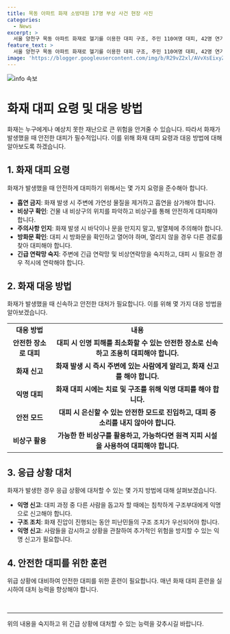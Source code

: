 ```yaml
---
title: 목동 아파트 화재 소방대원 17명 부상 사건 현장 사진
categories:
  - News
excerpt: >
  서울 양천구 목동 아파트 화재로 헬기를 이용한 대피 구조, 주민 110여명 대피, 42명 연기 마심, 추가 폭발로 소방대원 17명 다쳐
feature_text: >
  서울 양천구 목동 아파트 화재로 헬기를 이용한 대피 구조, 주민 110여명 대피, 42명 연기 마심, 추가 폭발로 소방대원 17명 다쳐
image: 'https://blogger.googleusercontent.com/img/b/R29vZ2xl/AVvXsEixyZcFfHzMRdzZMjFBmAUKJYCLCGyLL1o632UiGVXcaFdKo_bkvkuCioo0uUKlGfBVcT3P84aROyZIXSBEx3Aw5nCQ3pTgDom1WDC4m8eifvWiAmWEEVb4x6G_l8C0QH225ldMjyaFvpxGEBGNO37VmDTDMHGhJPq73UglMfDca1-0aw/s1600/blogspot.png'
---
```


<p><img src="https://blogger.googleusercontent.com/img/b/R29vZ2xl/AVvXsEixyZcFfHzMRdzZMjFBmAUKJYCLCGyLL1o632UiGVXcaFdKo_bkvkuCioo0uUKlGfBVcT3P84aROyZIXSBEx3Aw5nCQ3pTgDom1WDC4m8eifvWiAmWEEVb4x6G_l8C0QH225ldMjyaFvpxGEBGNO37VmDTDMHGhJPq73UglMfDca1-0aw/s1600/blogspot.png" alt="info 속보" /></p>

<h1>화재 대피 요령 및 대응 방법</h1>

<p data-ke-size="size16">화재는 누구에게나 예상치 못한 재난으로 큰 위험을 안겨줄 수 있습니다. 따라서 화재가 발생했을 때 안전한 대피가 필수적입니다. 이를 위해 화재 대피 요령과 대응 방법에 대해 알아보도록 하겠습니다.</p>

<h2 data-ke-size="size26">1. 화재 대피 요령</h2>

<p data-ke-size="size16">화재가 발생했을 때 안전하게 대피하기 위해서는 몇 가지 요령을 준수해아 합니다.</p>

<ul>
  <li><b>흡연 금지</b>: 화재 발생 시 주변에 가연성 물질을 제거하고 흡연을 삼가해야 합니다.</li>
  <li><b>비상구 확인</b>: 건물 내 비상구의 위치를 파악하고 비상구를 통해 안전하게 대피해야 합니다.</li>
  <li><b>주의사항 인지</b>: 화재 발생 시 바닥이나 문을 만지지 말고, 발열체에 주의해야 합니다.</li>
  <li><b>방화문 확인</b>: 대피 시 방화문을 확인하고 열어야 하며, 열리지 않을 경우 다른 경로를 찾아 대피해야 합니다.</li>
  <li><b>긴급 연락망 숙지</b>: 주변에 긴급 연락망 및 비상연락망을 숙지하고, 대피 시 필요한 경우 적시에 연락해야 합니다.</li>
</ul>

<h2 data-ke-size="size26">2. 화재 대응 방법</h2>

<p data-ke-size="size16">화재가 발생했을 때 신속하고 안전한 대처가 필요합니다. 이를 위해 몇 가지 대응 방법을 알아보겠습니다.</p>

<table>
  <tr>
    <td style="text-align: center; height: 17px;"><b>대응 방법</b></td>
    <td style="text-align: center; height: 17px;"><b>내용</b></td>
  </tr>
  <tr>
    <td style="text-align: center; height: 17px;"><b>안전한 장소로 대피</b></td>
    <td style="text-align: center; height: 17px;"><b>대피 시 인명 피해를 최소화할 수 있는 안전한 장소로 신속하고 조용히 대피해야 합니다.</b></td>
  </tr>
  <tr>
    <td style="text-align: center; height: 17px;"><b>화재 신고</b></td>
    <td style="text-align: center; height: 17px;"><b>화재 발생 시 즉시 주변에 있는 사람에게 알리고, 화재 신고를 해야 합니다.</b></td>
  </tr>
  <tr>
    <td style="text-align: center; height: 17px;"><b>익명 대피</b></td>
    <td style="text-align: center; height: 17px;"><b>화재 대피 시에는 치료 및 구조를 위해 익명 대피를 해야 합니다.</b></td>
  </tr>
  <tr>
    <td style="text-align: center; height: 17px;"><b>안전 모드</b></td>
    <td style="text-align: center; height: 17px;"><b>대피 시 은신할 수 있는 안전한 모드로 진입하고, 대피 중 소리를 내지 않아야 합니다.</b></td>
  </tr>
  <tr>
    <td style="text-align: center; height: 17px;"><b>비상구 활용</b></td>
    <td style="text-align: center; height: 17px;"><b>가능한 한 비상구를 활용하고, 가능하다면 원격 지피 시설을 사용하여 대피해야 합니다.</b></td>
  </tr>
</table>

<h2 data-ke-size="size26">3. 응급 상황 대처</h2>

<p data-ke-size="size16">화재가 발생한 경우 응급 상황에 대처할 수 있는 몇 가지 방법에 대해 살펴보겠습니다.</p>

<ul>
  <li><b>익명 신고</b>: 대피 과정 중 다른 사람을 돕고자 할 때에는 침착하게 구조부대에게 익명으로 신고해야 합니다.</li>
  <li><b>구조 조치</b>: 화재 진압이 진행되는 동안 피난민들의 구조 조치가 우선되어야 합니다.</li>
  <li><b>익명 신고</b>: 사람들을 감시하고 상황을 관찰하여 추가적인 위험을 방지할 수 있는 익명 신고가 필요합니다.</li>
</ul>

<h2 data-ke-size="size26">4. 안전한 대피를 위한 훈련</h2>

<p data-ke-size="size16">위급 상황에 대비하여 안전한 대피를 위한 훈련이 필요합니다. 매년 화재 대피 훈련을 실시하여 대처 능력을 향상해야 합니다.</p>

<p data-ke-size="size16">&nbsp;</p>

<hr>

<p data-ke-size="size16">위의 내용을 숙지하고 위 긴급 상황에 대처할 수 있는 능력을 갖추시길 바랍니다.</p>

